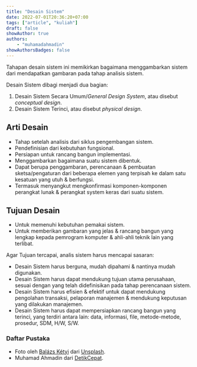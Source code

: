 ```yaml
---
title: "Desain Sistem"
date: 2022-07-01T20:36:20+07:00
tags: ["article", "kuliah"]
draft: false
showAuthor: true
authors:
    - "muhamadahmadin"
showAuthorsBadges: false 
---
```


Tahapan desain sistem ini memikirkan bagaimana menggambarkan sistem dari mendapatkan gambaran pada tahap analisis sistem.

Desain Sistem dibagi menjadi dua bagian:
1. Desain Sistem Secara Umum/*General Design System*, atau disebut *conceptual design*.
2. Desain Sistem Terinci, atau disebut *physical design*.

## Arti Desain
- Tahap setelah analisis dari siklus pengembangan sistem.
- Pendefinisian dari kebutuhan fungsional.
- Persiapan untuk rancang bangun implementasi.
- Menggambarkan bagaimana suatu sistem dibentuk.
- Dapat berupa penggambaran, perencanaan & pembuatan sketsa/pengaturan dari beberapa elemen yang terpisah ke dalam satu kesatuan yang utuh & berfungsi.
- Termasuk menyangkut mengkonfirmasi komponen-komponen perangkat lunak & perangkat system keras dari suatu sistem.

## Tujuan Desain
- Untuk memenuhi kebutuhan pemakai sistem.
- Untuk memberikan gambaran yang jelas & rancang bangun yang lengkap kepada pemrogram komputer & ahli-ahli teknik lain yang terlibat.

Agar Tujuan tercapai, analis sistem harus mencapai sasaran:
- Desain Sistem harus berguna, mudah dipahami & nantinya mudah digunakan.
- Desain Sistem harus dapat mendukung tujuan utama perusahaan, sesuai dengan yang telah didefinisikan pada tahap perencanaan sistem.
- Desain Sistem harus efisien & efektif untuk dapat mendukung pengolahan transaksi, pelaporan manajemen & mendukung keputusan yang dilakukan manajemen.
- Desain Sistem harus dapat mempersiapkan rancang bangun yang terinci, yang terdiri antara lain: data, informasi, file, metode-metode, prosedur, SDM, H/W, S/W.

### Daftar Pustaka
- Foto oleh [Balázs Kétyi](https://unsplash.com/@balazsketyi?utm_source=unsplash&utm_medium=referral&utm_content=creditCopyText) dari [Unsplash](https://unsplash.com/s/photos/design-system?utm_source=unsplash&utm_medium=referral&utm_content=creditCopyText).
- Muhamad Ahmadin dari [DetikCepat](https://detikcepat.com/bab-vi-desain-sistem/).
